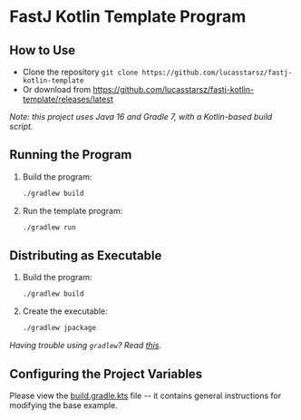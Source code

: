 # FastJ Kotlin Template Program

## How to Use

- Clone the repository `git clone https://github.com/lucasstarsz/fastj-kotlin-template`
- Or download from https://github.com/lucasstarsz/fastj-kotlin-template/releases/latest

_Note: this project uses Java 16 and Gradle 7, with a Kotlin-based build script._

## Running the Program

1. Build the program:
    ```bash
    ./gradlew build
    ```
2. Run the template program:
    ```bash
    ./gradlew run
    ```


## Distributing as Executable

1. Build the program:
    ```bash
    ./gradlew build
    ```
2. Create the executable:
    ```bash
   ./gradlew jpackage 
   ```

_Having trouble using `gradlew`? Read [this][Terminals Are Different]._


## Configuring the Project Variables

Please view the [build.gradle.kts](build.gradle.kts) file -- it contains general instructions for modifying the base example.


[Terminals Are Different]: https://gist.github.com/lucasstarsz/9bbc306f8655b916367d557043e498ad "Terminals Access Files Differently"

